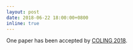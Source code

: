 ```yaml
---
layout: post
date: 2018-06-22 18:00:00+0800
inline: true
---
```


One paper has been accepted by [COLING 2018](http://coling2018.org/).
